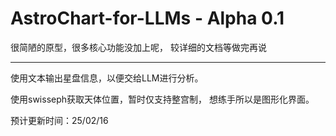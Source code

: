 # AstroChart-for-LLMs - Alpha 0.1
很简陋的原型，很多核心功能没加上呢，
较详细的文档等做完再说

---

使用文本输出星盘信息，以便交给LLM进行分析。

使用swisseph获取天体位置，暂时仅支持整宫制，
想练手所以是图形化界面。



预计更新时间：25/02/16
